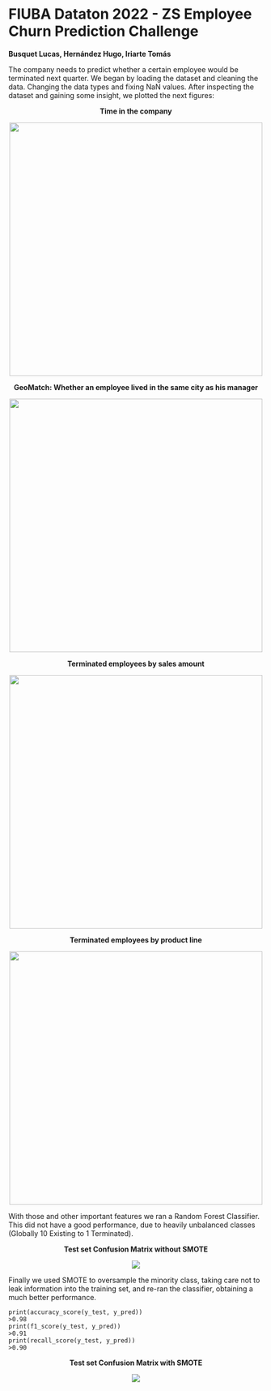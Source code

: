 # FIUBA Dataton 2022 - ZS Employee Churn Prediction Challenge

<b>Busquet Lucas, Hernández Hugo, Iriarte Tomás</b>

The company needs to predict whether a certain employee would be terminated next quarter. We began by loading the dataset and cleaning the data. Changing the data types and fixing NaN values. After inspecting the dataset and gaining some insight, we plotted the next figures:

<p align="center">
  <b>Time in the company</b>
</p>
<p align="center">
  <img src="https://user-images.githubusercontent.com/71747228/179814256-0b2e5f68-6dc7-404f-af78-1748f7d003e1.png"
  width="500" />
</p>

<p align="center">
  <b>GeoMatch: Whether an employee lived in the same city as his manager</b>
</p>
<p align="center">
  <img src="https://user-images.githubusercontent.com/71747228/179814810-8c8fccb4-4fbf-44d1-84ee-87c5e0b02d59.png"
  width="500" />
</p>

<p align="center">
  <b>Terminated employees by sales amount</b>
</p>
<p align="center">
  <img src="https://user-images.githubusercontent.com/71747228/179815174-deb76d01-c127-421d-b356-a1419bb031cf.png"
  width="500" />
</p>

<p align="center">
  <b>Terminated employees by product line</b>
</p>
<p align="center">
  <img src="https://user-images.githubusercontent.com/71747228/179815377-498ccadd-19cf-48d0-8553-504031905760.png"
  width="500" />
</p>

With those and other important features we ran a Random Forest Classifier. This did not have a good performance, due to heavily unbalanced classes (Globally 10 Existing to 1 Terminated). 

<p align="center">
  <b>Test set Confusion Matrix without SMOTE</b>
</p>
<p align="center">

  <img src="https://user-images.githubusercontent.com/71747228/179828296-a8d3bf2e-cf9c-497a-ba38-062985d29238.jpg" />
</p>

Finally we used SMOTE to oversample the minority class, taking care not to leak information into the training set, and re-ran the classifier, obtaining a much better performance.

    print(accuracy_score(y_test, y_pred))
    >0.98
    print(f1_score(y_test, y_pred))
    >0.91
    print(recall_score(y_test, y_pred))
    >0.90
    
<p align="center">
  <b>Test set Confusion Matrix with SMOTE</b>
</p>
<p align="center">
  <img src="https://user-images.githubusercontent.com/71747228/179828251-2465a6e3-4126-4cde-8474-75d91f305d0e.jpg" />
</p>


<!-- <p align="center">
  <b>Image of the dashboard</b>
</p>
<p align="center">
  <img src="https://user-images.githubusercontent.com/71747228/179818556-727e93d2-c2a1-4434-8837-a3067431ffc9.jpeg" />
</p> -->

